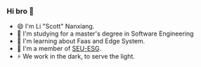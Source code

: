 ### Hi bro 👋

- 😄 I'm Li "Scott" Nanxiang.
- 🌱 I'm studying for a master's degree in Software Engineering
- 🔭 I'm learning about Faas and Edge System.
- 👯 I'm a member of [SEU-ESG](https://seu-esg.github.io/).
- ⚡ We work in the dark, to serve the light.

